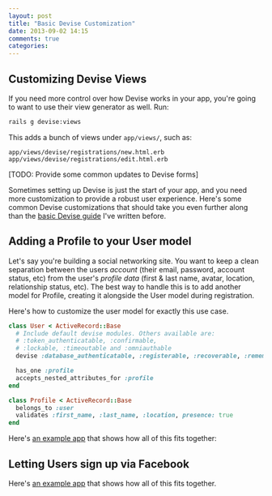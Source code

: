 ```yaml
---
layout: post
title: "Basic Devise Customization"
date: 2013-09-02 14:15
comments: true
categories:
---
```


## Customizing Devise Views

If you need more control over how Devise works in your app, you're going to want to use their view generator as well. Run:

```bash
rails g devise:views
```

This adds a bunch of views under `app/views/`, such as:

`app/views/devise/registrations/new.html.erb`
`app/views/devise/registrations/edit.html.erb`

[TODO: Provide some common updates to Devise forms]


Sometimes setting up Devise is just the start of your app, and you need more customization to provide a robust user experience. Here's some common Devise customizations that should take you even further along than the [basic Devise guide](/getting-started-with-devise/) I've written before.

## Adding a Profile to your User model

Let's say you're building a social networking site. You want to keep a clean separation between the users _account_ (their email, password, account status, etc) from the user's _profile data_ (first & last name, avatar, location, relationship status, etc). The best way to handle this is to add another model for Profile, creating it alongside the User model during registration.

Here's how to customize the user model for exactly this use case.

```ruby
class User < ActiveRecord::Base
  # Include default devise modules. Others available are:
  # :token_authenticatable, :confirmable,
  # :lockable, :timeoutable and :omniauthable
  devise :database_authenticatable, :registerable, :recoverable, :rememberable, :trackable, :validatable

  has_one :profile
  accepts_nested_attributes_for :profile
end
```

```ruby
class Profile < ActiveRecord::Base
  belongs_to :user
  validates :first_name, :last_name, :location, presence: true
end
```


Here's [an example app](http://github.com/farleyknight/devise_profiles/) that shows how all of this fits together:

## Letting Users sign up via Facebook





Here's [an example app](http://github.com/farleyknight/devise_facebook/) that shows how all of this fits together.


